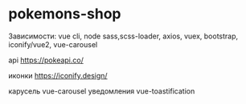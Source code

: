 # pokemons-shop
 Зависимости: vue cli, node sass,scss-loader, axios, vuex, bootstrap, iconify/vue2, vue-carousel

 api https://pokeapi.co/

 иконки https://iconify.design/ 

карусель vue-carousel
уведомления vue-toastification